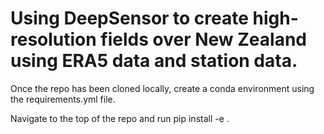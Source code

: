 # Using DeepSensor to create high-resolution fields over New Zealand using ERA5 data and station data.

Once the repo has been cloned locally, create a conda environment using the requirements.yml file. 

Navigate to the top of the repo and run pip install -e .
